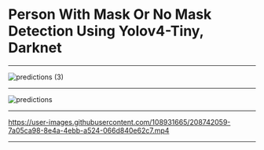 # Person With Mask Or No Mask Detection Using Yolov4-Tiny, Darknet

------
![predictions (3)](https://user-images.githubusercontent.com/108931665/208661806-07a5e703-6fb1-456b-befa-b9eff8f4d644.jpg)

----
![predictions](https://user-images.githubusercontent.com/108931665/208661853-a9a55cdd-b1ab-4869-808b-be469b552a14.jpg)

----



https://user-images.githubusercontent.com/108931665/208742059-7a05ca98-8e4a-4ebb-a524-066d840e62c7.mp4


----
